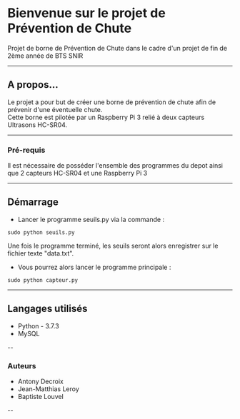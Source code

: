 # Bienvenue sur le projet de Prévention de Chute

Projet de borne de Prévention de Chute dans le cadre d'un projet de fin de 2ème année de BTS SNIR

---

## A propos...

Le projet a pour but de créer une borne de prévention de chute afin de prévenir d'une éventuelle chute.  
Cette borne est pilotée par un Raspberry Pi 3 relié à deux capteurs Ultrasons HC-SR04.

---

### Pré-requis

Il est nécessaire de posséder l'ensemble des programmes du depot ainsi que 2 capteurs HC-SR04 et une Raspberry Pi 3

---

## Démarrage

* Lancer le programme seuils.py via la commande : 
```
sudo python seuils.py
```
Une fois le programme terminé, les seuils seront alors enregistrer sur le fichier texte "data.txt".  
* Vous pourrez alors lancer le programme principale :
```
sudo python capteur.py
```

---

## Langages utilisés
* Python - 3.7.3
* MySQL

--

### Auteurs
* Antony Decroix
* Jean-Matthias Leroy
* Baptiste Louvel

--